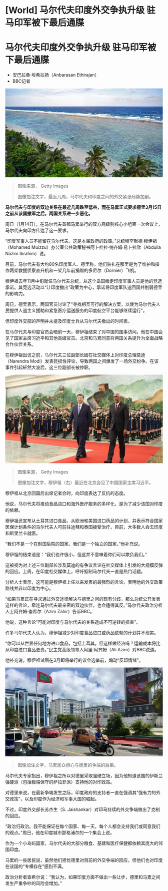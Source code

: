# [World] 马尔代夫印度外交争执升级 驻马印军被下最后通牒

#  马尔代夫印度外交争执升级 驻马印军被下最后通牒

  * 安巴拉桑·埃希拉扬（Anbarasan Ethirajan） 
  * BBC记者 


![A general view shows people at a beach in Hulhumale on December 26, 2023.](_132303398_gettyimages-1877370785-594x594.jpg)

> 图像来源，  Getty Images
>
> 图像加注文字，最近几周，马尔代夫和印度之间的外交紧张局势加剧。

**马尔代夫与印度的双边关系在最近几周跌至低谷，而在马累正式要求德里3月15日之前从该国撤军之后，两国关系进一步恶化。**

周日（1月14日），在马尔代夫首都马累举行的双方高级别核心小组第一次会议上，马尔代夫向印方传达了这一要求。

“印度军事人员不能留在马尔代夫。这是本届政府的政策。”总统穆罕默德·穆伊祖（Mohamed Muizzu）办公室公共政策秘书阿卜杜拉·纳齐姆·易卜拉欣（Abdulla Nazim Ibrahim）说。

目前，马尔代夫有大约80名印度军人。德里称，他们驻扎在那里是为了维护和操作两架救援侦察直升机和一架几年前捐赠的多尼尔（Dornier）飞机。

穆伊祖去年11月中旬就任马尔代夫总统，从这个岛国撤走印度军事人员是他的竞选承诺。其竞选活动以“让印度撤出”政策为中心，承诺将印度军队送回国并削弱德里的影响力。

周日，德里表示，两国官员讨论了“寻找相互可行的解决方案，以使为马尔代夫人民提供人道主义援助和紧急医疗运送服务的印度航空平台能够继续运行”。

但印度外交部的声明并未提及印度士兵从马尔代夫撤出的时间表。

在马尔代夫与印度官员会晤前一天，穆伊祖结束了对中国的国事访问。他在中国会见了国家主席习近平和其他高级官员。北京和马累同意将两国关系提升为全面战略合作伙伴关系。

在穆伊祖出访之前，马尔代夫三位副部长因在社交媒体上对印度总理莫迪（Narendra Modi）发表贬损性评论，导致两国之间爆发了一场外交纷争。在该事件引起轩然大波后，这三位副部长被停职。​

![The photo taken on January 10, 2024 shows Maldives' President Mohamed Muizzu \(R\) and Chinese President Xi Jinping walking during a welcome ceremony at the Great Hall of the People in Beijing.](_132304049_gettyimages-1915749626.jpg)

> 图像来源，  Getty Images
>
> 图像加注文字，穆伊祖（右）最近在北京会见了中国国家主席习近平。

穆伊祖从北京回国后出席记者会时，向印度表达了反抗的态度。

他说，马尔代夫将推动食品进口和海外医疗服务的多样化，是为了减少该国对印度的依赖。

穆伊祖还宣布从土耳其进口食品、从欧洲和美国进口药品的计划，并表示符合国家医保计划条件的马尔代夫人可前往迪拜和泰国接受治疗。目前，大多数人会去印度和斯里兰卡就医。

“我们不是一个在别国后院的国家。我们是一个独立的国家。”他补充说。

穆伊祖的结束语是：“我们也许很小，但这并不意味着你们可以欺负我们。”

这被视为对上述三位副部长涉及莫迪的有争议言论在社交媒体上引发的大规模反弹的回应。上周，在印度社交媒体上，呼吁抵制马尔代夫一直是热门话题。

分析人士表示，这可能是穆伊祖上任以来发表的最强烈的言论，表明他的外交政策路线并非以印度为中心。

“如果马累正在寻求通过外交途径解决与德里之间的现有分歧，那么总统公开发表这样的言论，牵连马尔代夫最亲密的双边伙伴，也会适得其反。”马尔代夫政治分析人士阿齐姆·查希尔（Azim Zahir）告诉BBC。

他说，这种言论“可能对印度与马尔代夫的关系造成不可逆转的损害”。

许多马尔代夫人认为，穆伊祖减少对印度食品进口或药品依赖的计划并不现实。

“你可以从世界任何地方进口食品，包括土耳其。但这样做经济吗？运输成本将比从印度进口食品更贵。”民主党高级领导人阿里·阿齐姆（Ali Azim）对BBC说道。

他补充说，穆伊祖试图在3月即将举行的议会选举前，煽动“反印情绪”。

![People in Male are worried about the consequences of the fallout with Delhi](_132304045_maldives1.jpg)

> 图像加注文字，马累民众担心与德里的争端的后果。

马尔代夫专家指出，穆伊祖之所以对德里采取强硬立场，因为他知道该国的伊斯兰强硬派（包括极端保守的萨拉菲派）支持他的对印政策。

对德里来说，在最新争端发生之际，印度政府的支持者一直在强调其“强有力的外交政策”，以及印度作为经济和军事大国的崛起。

不过，印度外交部长苏杰生（S. Jaishankar）对印马持续的外交争端做出了克制的回应。

“政治归政治。我不能保证在每个国家、每一天，每个人都会支持我们或同意我们的观点。”周日，他在印度城市那格浦尔的一个集会上说。

作为一个小岛屿国家，马尔代夫的大部分粮食、基建和医疗保健都依赖其庞大的邻国印度。

马累的一些居民说，虽然他们担忧德里对目前的外交争端的回应，但他们也对印度在该国的“专横存在”感到不满。

政治分析者查希尔说：“我认为，如果印度方面不做出一些让步，德里和马累之间发生严重争吵的风险会增加。”


